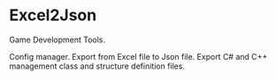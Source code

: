 # Excel2Json
Game Development Tools.

Config manager.
Export from Excel file to Json file.
Export C# and C++ management class and structure definition files.
